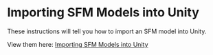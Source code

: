 # Importing SFM Models into Unity

These instructions will tell you how to import an SFM model into Unity.

View them here: [Importing SFM Models into Unity](http://roborg.github.io/sfm-to-unity)
